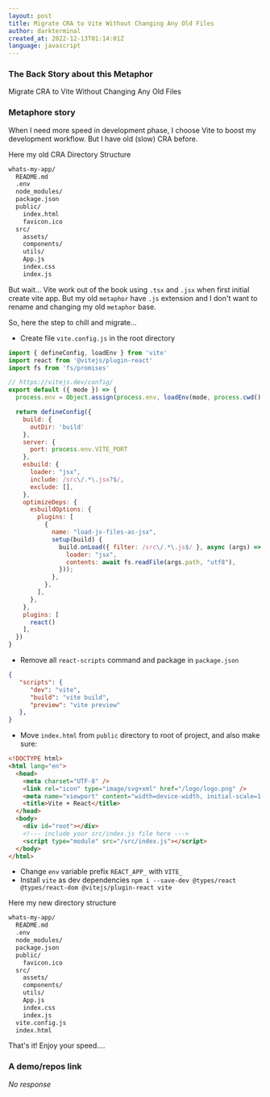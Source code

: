 ```yaml
---
layout: post
title: Migrate CRA to Vite Without Changing Any Old Files
author: darkterminal
created_at: 2022-12-13T01:14:01Z
language: javascript
---
```


### The Back Story about this Metaphor

Migrate CRA to Vite Without Changing Any Old Files

### Metaphore story

When I need more speed in development phase, I choose Vite to boost my development workflow. But I have old (slow) CRA before.

Here my old CRA Directory Structure

```bash
whats-my-app/
  README.md
  .env
  node_modules/
  package.json
  public/
    index.html
    favicon.ico
  src/
    assets/
    components/
    utils/
    App.js
    index.css
    index.js
```

But wait... Vite work out of the book using `.tsx` and `.jsx` when first initial create vite app. But my old `metaphor` have `.js` extension and I don't want to rename and changing my old `metaphor` base.

So, here the step to chill and migrate...

* Create file `vite.config.js` in the root directory

```javascript
import { defineConfig, loadEnv } from 'vite'
import react from '@vitejs/plugin-react'
import fs from 'fs/promises'

// https://vitejs.dev/config/
export default ({ mode }) => {
  process.env = Object.assign(process.env, loadEnv(mode, process.cwd(), ''))

  return defineConfig({
    build: {
      outDir: 'build'
    },
    server: {
      port: process.env.VITE_PORT
    },
    esbuild: {
      loader: "jsx",
      include: /src\/.*\.jsx?$/,
      exclude: [],
    },
    optimizeDeps: {
      esbuildOptions: {
        plugins: [
          {
            name: "load-js-files-as-jsx",
            setup(build) {
              build.onLoad({ filter: /src\/.*\.js$/ }, async (args) => ({
                loader: "jsx",
                contents: await fs.readFile(args.path, "utf8"),
              }));
            },
          },
        ],
      },
    },
    plugins: [
      react()
    ],
  })
}
```

* Remove all `react-scripts` command and package in `package.json`

```json
{
   "scripts": {
      "dev": "vite",
      "build": "vite build",
      "preview": "vite preview"
   },
}
```

* Move `index.html` from `public` directory to root of project, and also make sure:

```html
<!DOCTYPE html>
<html lang="en">
  <head>
    <meta charset="UTF-8" />
    <link rel="icon" type="image/svg+xml" href="/logo/logo.png" />
    <meta name="viewport" content="width=device-width, initial-scale=1.0" />
    <title>Vite + React</title>
  </head>
  <body>
    <div id="root"></div>
    <!--- include your src/index.js file here --->
    <script type="module" src="/src/index.js"></script>
  </body>
</html>
```

* Change `env` variable prefix `REACT_APP_` with `VITE_`
* Install `vite` as dev dependencies `npm i --save-dev @types/react @types/react-dom @vitejs/plugin-react vite`

Here my new directory structure

```bash
whats-my-app/
  README.md
  .env
  node_modules/
  package.json
  public/
    favicon.ico
  src/
    assets/
    components/
    utils/
    App.js
    index.css
    index.js
  vite.config.js
  index.html
```

That's it! Enjoy your speed....

### A demo/repos link

_No response_
